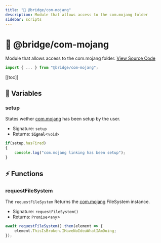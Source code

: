 ```yaml
---
title: "📂 @bridge/com-mojang"
description: Module that allows access to the com.mojang folder
sidebar: scripts
---
```


# 📂 @bridge/com-mojang

Module that allows access to the com.mojang folder.
[View Source Code](https://github.com/bridge-core/editor/blob/main/src/components/Extensions/Scripts/Modules/comMojang.ts)

```js
import { ... } from "@bridge/com-mojang";
```

[[toc]]

## 💼 Variables

### setup
States wether [com.mojang](/guide/misc/com-mojang-syncing/index.html) has been setup by the user.

- Signature: `setup`
- Returns: __`Signal`__<`void>`

```js
if(setup.hasFired)
{
    console.log("com.mojang linking has been setup");
}
```

## ⚡ Functions

### requestFileSystem
The `requestFileSystem` Returns the [com.mojang](/guide/misc/com-mojang-syncing/index.html) FileSystem instance.

- Signature: `requestFileSystem()`
- Returns: `Promise`<`any`>

```js
await requestFileSystem().then(element => {
    element.ThisIsBroken.IHaveNoIdeaWhatIAmDoing;
});
```